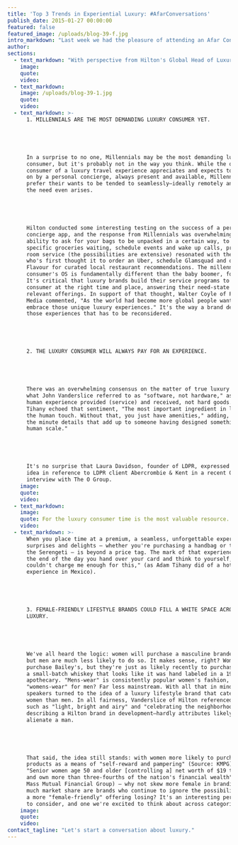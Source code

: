 ```yaml
---
title: 'Top 3 Trends in Experiential Luxury: #AfarConversations'
publish_date: 2015-01-27 00:00:00
featured: false
featured_image: /uploads/blog-39-f.jpg
intro_markdown: "Last week we had the pleasure of attending an Afar Conversations event on The Evolution of the Luxury Consumer at The Chatwal here in NYC. AFAR Media brought together leaders in experiential travel to host a lively (and at times, hilarious) discussion on today and tomorrow's luxury consumer.​"
author:
sections:
  - text_markdown: "With perspective from Hilton's Global Head of Luxury Brands, John T.A. Vanderslice, preeminent hospitality designer, Adam Tihany and Walter Coyle, President of Pedone Media, there was ample opportunity for both consensus and divergent opinions. Below, the top three trends in experiential luxury from the conversation.​"
    image:
    quote:
    video:
  - text_markdown:
    image: /uploads/blog-39-1.jpg
    quote:
    video:
  - text_markdown: >-
      1. MILLENNIALS ARE THE MOST DEMANDING LUXURY CONSUMER YET.





      In a surprise to no one, Millennials may be the most demanding luxury
      consumer, but it's probably not in the way you think. While the older
      consumer of a luxury travel experience appreciates and expects to be waited
      on by a personal concierge, always present and available, Millennials
      prefer their wants to be tended to seamlessly—ideally remotely and before
      the need even arises.





      Hilton conducted some interesting testing on the success of a personal
      concierge app, and the response from Millennials was overwhelming. The
      ability to ask for your bags to be unpacked in a certain way, to have
      specific groceries waiting, schedule events and wake up calls, pre-order
      room service (the possibilities are extensive) resonated with the consumer
      who's first thought it to order an Uber, schedule Glamsquad and open
      Flavour for curated local restaurant recommendations. The millennial
      consumer's OS is fundamentally different than the baby boomer, for example.
      It's critical that luxury brands build their service programs to meet the
      consumer at the right time and place, answering their need-state with
      relevant offerings. In support of that thought, Walter Coyle of Pedone
      Media commented, "As the world had become more global people want more to
      embrace those unique luxury experiences." It's the way a brand delivers
      those experiences that has to be reconsidered.





      2. THE LUXURY CONSUMER WILL ALWAYS PAY FOR AN EXPERIENCE.





      There was an overwhelming consensus on the matter of true luxury resting on
      what John Vanderslice referred to as "software, not hardware," as in the
      human experience provided (service) and received, not hard goods. Adam
      Tihany echoed that sentiment, "The most important ingredient in luxury is
      the human touch. Without that, you just have amenities," adding, "Luxury is
      the minute details that add up to someone having designed something to your
      human scale."





      It's no surprise that Laura Davidson, founder of LDPR, expressed the same
      idea in reference to LDPR client Abercrombie & Kent in a recent Q&O
      interview with The O Group.​
    image:
    quote:
    video:
  - text_markdown:
    image:
    quote: For the luxury consumer time is the most valuable resource.
    video:
  - text_markdown: >-
      When you place time at a premium, a seamless, unforgettable experience that
      surprises and delights – whether you're purchasing a handbag or traveling
      the Serengeti – is beyond a price tag. The mark of that experience? If at
      the end of the day you hand over your card and think to yourself, "You
      couldn't charge me enough for this," (as Adam Tihany did of a hotel
      experience in Mexico).





      3. FEMALE-FRIENDLY LIFESTYLE BRANDS COULD FILL A WHITE SPACE ACROSS
      LUXURY.





      We've all heard the logic: women will purchase a masculine branded product,
      but men are much less likely to do so. It makes sense, right? Women
      purchase Bailey's, but they're just as likely recently to purchase
      a small-batch whiskey that looks like it was hand labeled in a 19th century
      apothecary. "Mens-wear" is consistently popular women's fashion, but
      "womens-wear" for men? Far less mainstream. With all that in mind, our
      speakers turned to the idea of a luxury lifestyle brand that caters more to
      women than men. In all fairness, Vanderslice of Hilton referenced qualities
      such as "light, bright and airy" and "celebrating the neighborhood" in
      describing a Hilton brand in development—hardly attributes likely to
      alienate a man.





      That said, the idea still stands: with women more likely to purchase luxury
      products as a means of "self-reward and pampering" (Source: KMPG) and
      "Senior women age 50 and older [controlling a] net worth of $19 trillion
      and own more than three-fourths of the nation's financial wealth" (Source:
      Mass Mutual Financial Group) – why not skew more female in branding? How
      much market share are brands who continue to ignore the possibilities of
      a more "female-friendly" offering losing? It's an interesting perspective
      to consider, and one we're excited to think about across categories.​
    image:
    quote:
    video:
contact_tagline: "Let's start a conversation about luxury."
---
```



